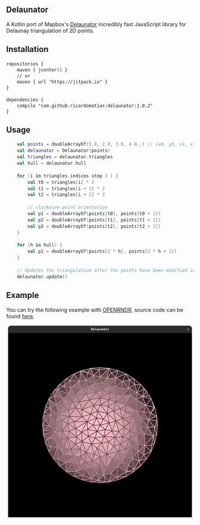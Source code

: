 ## Delaunator

A Kotlin port of Mapbox's [Delaunator](https://github.com/mapbox/delaunator) incredibly fast JavaScript library for Delaunay triangulation of 2D points. 

## Installation

```graddle
repositories {
    maven { jcenter() }
    // or
    maven { url "https://jitpack.io" }
}

dependencies {
    compile "com.github.ricardomatias:delaunator:1.0.2"
}
```

## Usage

```kotlin
    val points = doubleArrayOf(5.0, 2.0, 3.0, 4.0..) // (x0, y0, x1, x1, x2, y2)
    val delaunator = Delaunator(points)
    val triangles = delaunator.triangles
    val hull = delaunator.hull

    for (i in triangles.indices step 3 ) {
        val t0 = triangles[i] * 2
        val t1 = triangles[i + 1] * 2
        val t2 = triangles[i + 2] * 2
    
        // clockwise point orientation
        val p1 = doubleArrayOf(points[t0], points[t0 + 1])
        val p2 = doubleArrayOf(points[t1], points[t1 + 1])
        val p3 = doubleArrayOf(points[t2], points[t2 + 1])
    }

    for (h in hull) {
        val p1 = doubleArrayOf(points[2 * h], points[2 * h + 1])
    }

    // Updates the triangulation after the points have been modified in-place.
    delaunator.update()
```

## Example

You can try the following example with [OPENRNDR](https://github.com/openrndr/openrndr), source code can be found [here](https://github.com/openrndr/orx/blob/master/orx-triangulation/src/demo/kotlin/DemoDelaunay01.kt).

![example](example.png)
